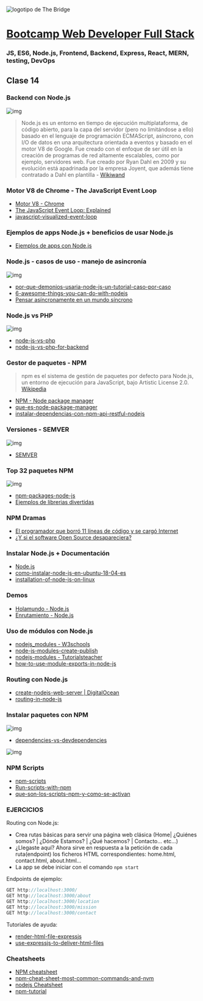 ![logotipo de The Bridge](https://user-images.githubusercontent.com/27650532/77754601-e8365180-702b-11ea-8bed-5bc14a43f869.png  "logotipo de The Bridge")


# [Bootcamp Web Developer Full Stack](https://www.thebridge.tech/bootcamps/bootcamp-fullstack-developer/)
### JS, ES6, Node.js, Frontend, Backend, Express, React, MERN, testing, DevOps

## Clase 14

### Backend con Node.js

![img](../../assets/back/clase14/nodejs.png)

> Node.js es un entorno en tiempo de ejecución multiplataforma, de código abierto, para la capa del servidor (pero no limitándose a ello) basado en el lenguaje de programación ECMAScript, asíncrono, con I/O de datos en una arquitectura orientada a eventos y basado en el motor V8 de Google. Fue creado con el enfoque de ser útil en la creación de programas de red altamente escalables, como por ejemplo, servidores web. Fue creado por Ryan Dahl en 2009 y su evolución está apadrinada por la empresa Joyent, que además tiene contratado a Dahl en plantilla - [Wikiwand](https://www.wikiwand.com/es/Node.js)

### Motor V8 de Chrome - The JavaScript Event Loop
- [Motor V8 - Chrome](http://latentflip.com/loupe/?code=JC5vbignYnV0dG9uJywgJ2NsaWNrJywgZnVuY3Rpb24gb25DbGljaygpIHsKICAgIHNldFRpbWVvdXQoZnVuY3Rpb24gdGltZXIoKSB7CiAgICAgICAgY29uc29sZS5sb2coJ1lvdSBjbGlja2VkIHRoZSBidXR0b24hJyk7ICAgIAogICAgfSwgMjAwMCk7Cn0pOwoKY29uc29sZS5sb2coIkhpISIpOwoKc2V0VGltZW91dChmdW5jdGlvbiB0aW1lb3V0KCkgewogICAgY29uc29sZS5sb2coIkNsaWNrIHRoZSBidXR0b24hIik7Cn0sIDUwMDApOwoKY29uc29sZS5sb2coIldlbGNvbWUgdG8gbG91cGUuIik7!!!PGJ1dHRvbj5DbGljayBtZSE8L2J1dHRvbj4%3D)
- [The JavaScript Event Loop: Explained](https://blog.carbonfive.com/the-javascript-event-loop-explained/)
- [javascript-visualized-event-loop](https://dev.to/lydiahallie/javascript-visualized-event-loop-3dif)

### Ejemplos de apps Node.js + beneficios de usar Node.js
- [Ejemplos de apps con Node.js](https://thinkmobiles.com/blog/node-js-app-examples/)

### Node.js - casos de uso - manejo de asincronía
![img](../../assets/back/clase14/nodejs_thread.png)

- [por-que-demonios-usaria-node-js-un-tutorial-caso-por-caso](https://www.toptal.com/nodejs/por-que-demonios-usaria-node-js-un-tutorial-caso-por-caso)
- [6-awesome-things-you-can-do-with-nodejs](https://www.zeolearn.com/magazine/6-awesome-things-you-can-do-with-nodejs)
- [Pensar asíncronamente en un mundo síncrono](https://medium.com/@ulisesGascon/pensar-as%C3%ADncronamente-en-un-mundo-s%C3%ADncrono-8e25cfcafd83)

### Node.js vs PHP
![img](../../assets/back/clase14/php_vs_node.jpg)
- [node-js-vs-php](https://www.excellentwebworld.com/node-js-vs-php/)
- [node-js-vs-php-for-backend](https://medium.com/@varshney.shivam786/node-js-vs-php-for-backend-4078a3f65741)

### Gestor de paquetes - NPM 
>npm es el sistema de gestión de paquetes por defecto para Node.js, un entorno de ejecución para JavaScript, bajo Artistic License 2.0. [Wikipedia](https://es.wikipedia.org/wiki/Npm)

- [NPM - Node package manager](https://www.npmjs.com/)
- [que-es-node-package-manager](https://openwebinars.net/blog/que-es-node-package-manager/)
- [instalar-dependencias-con-npm-api-restful-nodejs](https://victorroblesweb.es/2018/01/02/instalar-dependencias-con-npm-api-restful-nodejs/)

### Versiones - SEMVER
![img](../../assets/back/clase14/semver.png)
- [SEMVER](https://semver.org/lang/es/)

### Top 32 paquetes NPM
![img](../../assets/back/clase14/npminstall.jpg)
- [npm-packages-node-js](https://colorlib.com/wp/npm-packages-node-js/amp/)
- [Ejemplos de librerias divertidas](https://brainhub.eu/blog/funny-javascript-libraries)

### NPM Dramas
- [El programador que borró 11 líneas de código y se cargó Internet](https://www.elespanol.com/omicrono/20160403/programador-borro-lineas-codigo-cargo-internet/114488709_0.html)
- [¿Y si el software Open Source desapareciera?](https://www.xataka.com/servicios/y-si-el-software-open-source-desapareciera)

### Instalar Node.js + Documentación
- [Node.js](https://nodejs.org/en/)
- [como-instalar-node-js-en-ubuntu-18-04-es](https://www.digitalocean.com/community/tutorials/como-instalar-node-js-en-ubuntu-18-04-es)
- [installation-of-node-js-on-linux](https://www.geeksforgeeks.org/installation-of-node-js-on-linux/)


### Demos
- [Holamundo - Node.js](https://nodejs.org/en/docs/guides/getting-started-guide/)
- [Enrutamiento - Node.js](https://www.geeksforgeeks.org/routing-in-node-js/)

### Uso de módulos con Node.js
- [nodejs_modules - W3schools](https://www.w3schools.com/nodejs/nodejs_modules.asp)
- [node-js-modules-create-publish](https://guru99.es/node-js-modules-create-publish/)
- [nodejs-modules - Tutorialsteacher](https://www.tutorialsteacher.com/nodejs/nodejs-modules)
- [how-to-use-module-exports-in-node-js](https://stackabuse.com/how-to-use-module-exports-in-node-js/)

### Routing con Node.js
 - [create-nodejs-web-server | DigitalOcean](https://www.digitalocean.com/community/tutorials/how-to-create-a-web-server-in-node-js-with-the-http-module-es)
 - [routing-in-node-js](https://www.geeksforgeeks.org/routing-in-node-js/)

### Instalar paquetes con NPM
![img](../../assets/back/clase14/npm.jpg)

- [dependencies-vs-devdependencies](https://medium.com/@stalonadsl948/dependencies-vs-devdependencies-926e096a3dee)

![img](../../assets/back/clase14/npm_packages.jpg)

### NPM Scripts
- [npm-scripts](https://sodocumentation.net/es/npm/topic/4842/npm-scripts)
- [Run-scripts-with-npm](https://www.codeblocq.com/2015/12/Run-scripts-with-npm/)
- [que-son-los-scripts-npm-y-como-se-activan](https://riptutorial.com/es/npm/example/32766/-que-son-los-scripts-npm-y-como-se-activan-)

### EJERCICIOS
Routing con Node.js: 
- Crea rutas básicas para servir una página web clásica
(Home| ¿Quiénes somos? | ¿Dónde Estamos? | ¿Qué hacemos? | Contacto... etc...)
- ¿Llegaste aquí? Ahora sirve en respuesta a la petición de cada ruta(endpoint) los ficheros HTML correspondientes: home.html, contact.html, about.html...
- La app se debe iniciar con el comando `npm start`

Endpoints de ejemplo:
```javascript
GET http://localhost:3000/
GET http://localhost:3000/about
GET http://localhost:3000/location
GET http://localhost:3000/mission
GET http://localhost:3000/contact
```
Tutoriales de ayuda:
- [render-html-file-expressjs](https://codeforgeek.com/render-html-file-expressjs/)
- [use-expressjs-to-deliver-html-files](https://www.digitalocean.com/community/tutorials/use-expressjs-to-deliver-html-files)

### Cheatsheets
- [NPM cheatsheet](https://devhints.io/npm)
- [npm-cheat-sheet-most-common-commands-and-nvm](https://www.freecodecamp.org/news/npm-cheat-sheet-most-common-commands-and-nvm/)
- [nodejs Cheatsheet](https://overapi.com/nodejs)
- [npm-tutorial](https://codingpotions.com/npm-tutorial)